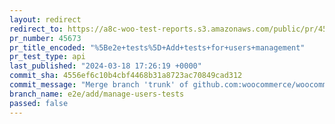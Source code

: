 ```yaml
---
layout: redirect
redirect_to: https://a8c-woo-test-reports.s3.amazonaws.com/public/pr/45673/api/index.html
pr_number: 45673
pr_title_encoded: "%5Be2e+tests%5D+Add+tests+for+users+management"
pr_test_type: api
last_published: "2024-03-18 17:26:19 +0000"
commit_sha: 4556ef6c10b4cbf4468b31a8723ac70849cad312
commit_message: "Merge branch 'trunk' of github.com:woocommerce/woocommerce into e2e/a…"
branch_name: e2e/add/manage-users-tests
passed: false
---
```

